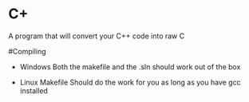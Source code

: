 # C+
 A program that will convert your C++ code into raw C


#Compiling
  - Windows
      Both the makefile and the .sln should work out of the box
  
  - Linux
      Makefile Should do the work for you as long as you have gcc installed